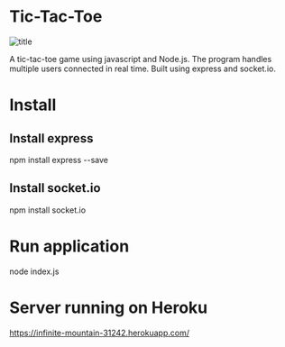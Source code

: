 # Tic-Tac-Toe

![title](https://i.imgur.com/jc8qy7M.png)

A tic-tac-toe game using javascript and Node.js.
The program handles multiple users connected in real time.
Built using express and socket.io.

# Install
## Install express 
npm install express --save
## Install socket.io
npm install socket.io

# Run application
node index.js

# Server running on Heroku
https://infinite-mountain-31242.herokuapp.com/
